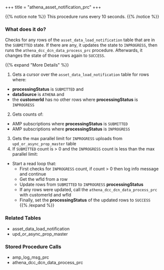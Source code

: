 +++
title = "athena_asset_notification_prc"
+++

{{% notice note %}}
This procedure runs every 10 seconds.
{{% /notice %}}

### What does it do?
Checks for any rows of the `asset_data_load_notification` table that are in the `SUBMITTED` state. If there are any, it updates the state to `INPROGRESS`, then runs the `athena_dcc_dcn_data_process_prc` procedure. Afterwards, it changes the state of those rows again to `SUCCESS`.

{{% expand "More Details" %}}
1. Gets a cursor over the `asset_data_load_notification` table for rows where:
  - **processingStatus** is `SUBMITTED` and
  - **dataSource** is `ATHENA` and
  - the **customerId** has no other rows where **processingStatus** is `INPROGRESS`
2. Gets counts of:
  - AMP subscriptions where **processingStatus** is `SUBMITTED`
  - AMP subscriptions where **processingStatus** is `INPROGRESS`
3. Gets the max parallel limit for `INPROGRESS` uploads from `upd_or_async_prop_master` table
4. If `SUBMITTED` count is > 0 and the `INPROGRESS` count is less than the max parallel limit:
  - Start a read loop that:
    - First checks for `INPROGRESS` count, if count > 0 then log info message and continue
    - Get the wfId from a row
    - Update rows from `SUBMITTED` to `INPROGRESS` **processingStatus**
    - If any rows were updated, call the `athena_dcc_dcn_data_process_prc` with customerId and wfId
    - Finally, set the **processingStatus** of the updated rows to `SUCCESS`
{{% /expand %}}

### Related Tables
- asset_data_load_notification
- upd_or_async_prop_master

### Stored Procedure Calls
- amp_log_msg_prc
- athena_dcc_dcn_data_process_prc

